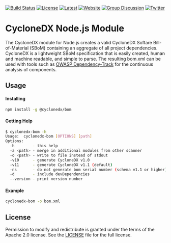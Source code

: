[![Build Status](https://travis-ci.org/CycloneDX/cyclonedx-node-module.svg?branch=master)](https://travis-ci.org/CycloneDX/cyclonedx-node-module)
[![License](https://img.shields.io/badge/license-Apache%202.0-brightgreen.svg)][License]
[![Latest](
https://img.shields.io/npm/v/@cyclonedx/bom)](https://www.npmjs.com/package/@cyclonedx/bom)
[![Website](https://img.shields.io/badge/https://-cyclonedx.org-blue.svg)](https://cyclonedx.org/)
[![Group Discussion](https://img.shields.io/badge/discussion-groups.io-blue.svg)](https://groups.io/g/CycloneDX)
[![Twitter](https://img.shields.io/twitter/url/http/shields.io.svg?style=social&label=Follow)](https://twitter.com/CycloneDX_Spec)

CycloneDX Node.js Module
=========

The CycloneDX module for Node.js creates a valid CycloneDX Softare Bill-of-Material (SBoM) containing an aggregate of all project dependencies. CycloneDX is a lightweight SBoM specification that is easily created, human and machine readable, and simple to parse. The resulting bom.xml can be used with tools such as [OWASP Dependency-Track](https://dependencytrack.org/) for the continuous analysis of components.

Usage
-------------------

#### Installing

```bash
npm install -g @cyclonedx/bom
```

#### Getting Help
```bash
$ cyclonedx-bom -h
Usage:  cyclonedx-bom [OPTIONS] [path]
Options:
  -h        - this help
  -a <path> - merge in additional modules from other scanner
  -o <path> - write to file instead of stdout
  -v10      - generate CycloneDX v1.0
  -v11      - generate CycloneDX v1.1 (default)
  -ns       - do not generate bom serial number (schema v1.1 or higher)
  -d        - include devDependencies
  --version - print version number
```

#### Example
```bash
cyclonedx-bom -o bom.xml
```

License
-------------------

Permission to modify and redistribute is granted under the terms of the Apache 2.0 license. See the [LICENSE] file for the full license.

[License]: https://github.com/CycloneDX/cyclonedx-node-module/blob/master/LICENSE
